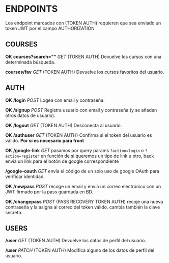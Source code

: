 # ENDPOINTS

Los endpoint marcados con (TOKEN AUTH) requieren que sea enviado un token JWT por el campo AUTHORIZATION

## COURSES

**OK** **courses?search=""** _GET_ (TOKEN AUTH) Devuelve los cursos con una determinada búsqueda.

**courses/fav** _GET_ (TOKEN AUTH) Devuelve los cursos favoritos del usuario.

## AUTH

**OK** **/login** _POST_ Logea con email y contraseña.

**OK** **/signup** _POST_ Registra usuario con email y contraseña (y se añaden otros datos de usuario).

**OK** **/logout** _GET_ (TOKEN AUTH) Desconecta al usuario.

**OK** **/authuser** _GET_ (TOKEN AUTH) Confirma si el token del usuario es válido. **Por si es necesario para front**

**OK** **/google-link** _GET_ pasamos por query params `?action=login` o `?action=register` en función de si queremos un tipo de link u otro, back envía un link para el botón de google correspondiente

**/google-oauth** _GET_ envía el código de un solo uso de google OAuth para verificar identidad.

**OK** **/newpass** _POST_ recoge un email y envía un correo electrónico con un JWT firmado por la pass guardada en BD.

**OK** **/changepass** _POST_ (PASS RECOVERY TOKEN AUTH) recoje una nueva contraseña y la asigna al correo del token válido. cambia también la clave secreta.

## USERS

**/user** _GET_ (TOKEN AUTH) Devuelve los datos de perfil del usuario.

**/user** _PATCH_ (TOKEN AUTH) Modifica alguno de los datos de perfil del usuario.

